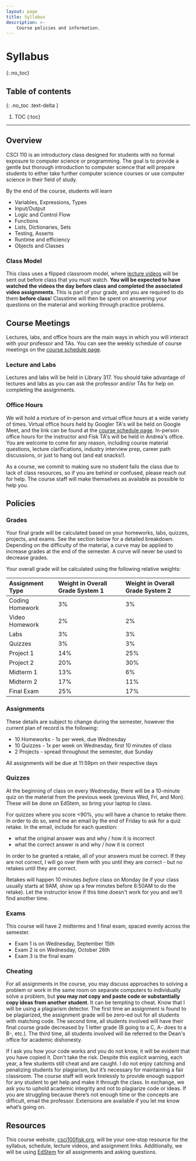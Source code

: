 ```yaml
---
layout: page
title: Syllabus
description: >-
    Course policies and information.
---
```


# Syllabus
{:.no_toc}

## Table of contents
{: .no_toc .text-delta }

1. TOC
{:toc}

---
## Overview
CSCI 110 is an introductory class designed for students with no formal exposure to computer science or programming. The goal is to provide a gentle but thorough introduction to computer science that will prepare students to either take further computer science courses or use computer science in their field of study.

By the end of the course, students will learn
 - Variables, Expressions, Types
 - Input/Output
 - Logic and Control Flow
 - Functions
 - Lists, Dictionaries, Sets
 - Testing, Asserts
 - Runtime and efficiency
 - Objects and Classes

### Class Model
This class uses a flipped classroom model, where [lecture videos](https://youtube.com/@csci110) will be sent out before class that you must watch. **You will be expected to have watched the videos the day before class and completed the associated video assignments**. This is part of your grade, and you are required to do them **before class**! Classtime will then be spent on answering your questions on the material and working through practice problems.

## Course Meetings
Lectures, labs, and office hours are the main ways in which you will interact with your professor and TAs. You can see the weekly schedule of course meetings on the [course schedule page](schedule.md).

### Lecture and Labs
Lectures and labs will be held in Library 317. You should take advantage of lectures and labs as you can ask the professor and/or TAs for help on completing the assignments.

### Office Hours
We will hold a mixture of in-person and virtual office hours at a wide variety of times. Virtual office hours held by Googler TA's will be held on Google Meet, and the link can be found at the [course schedule page](schedule.md). In-person office hours for the instructor and Fisk TA's will be held in Andrea's office. You are welcome to come for any reason, including course material questions, lecture clarifications, industry interview prep, career path discussions, or just to hang out (and eat snacks!). 

As a course, we commit to making sure no student fails the class due to lack of class resources, so if you are behind or confused, please reach out for help. The course staff will make themselves as available as possible to help you.

## Policies

### Grades
Your final grade will be calculated based on your homeworks, labs, quizzes, projects, and exams. See the section below for a detailed breakdown. Depending on the difficulty of the material, a curve may be applied to increase grades at the end of the semester. A curve will never be used to decrease grades.

Your overall grade will be calculated using the following relative weights:

| Assignment Type | Weight in Overall Grade System 1 | Weight in Overall Grade System 2
|:-------------|:------------------|:------------------|
| Coding Homework | 3% | 3% |
| Video Homework | 2% | 2% |
| Labs | 3% | 3% |
| Quizzes | 3% | 3% |
| Project 1 | 14% | 25% |
| Project 2 | 20% | 30% |
| Midterm 1 | 13% | 6% |
| Midterm 2 | 17% | 11% | 
| Final Exam | 25% | 17% | 

### Assignments
These details are subject to change during the semester, however the current plan of record is the following:

- 10 Homeworks - 1x per week, due Wednesday
- 10 Quizzes - 1x per week on Wednesday, first 10 minutes of class
- 2 Projects - spread throughout the semester, due Sunday

All assignments will be due at 11:59pm on their respective days

### Quizzes
At the beginning of class on every Wednesday, there will be a 10-minute quiz on the material from the previous week (previous Wed, Fri, and Mon). These will be done on EdStem, so bring your laptop to class.

For quizzes where you score <90%, you will have a chance to retake them. In order to do so, send me an email by the end of Friday to ask for a quiz retake. In the email, include for each question:
- what the original answer was and why / how it is incorrect
- what the correct answer is and why / how it is correct

In order to be granted a retake, all of your answers must be correct. If they are not correct, I will go over them with you until they are correct - but no retakes until they are correct.

Retakes will happen 10 minutes _before_ class on Monday (ie if your class usually starts at 9AM, show up a few minutes before 8:50AM to do the retake). Let the instructor know if this time doesn't work for you and we'll find another time.

### Exams
This course will have 2 midterms and 1 final exam, spaced evenly across the semester. 
- Exam 1 is on Wednesday, September 15th
- Exam 2 is on Wednesday, October 26th 
- Exam 3 is the final exam

### Cheating
For all assignments in the course, you may discuss approaches to solving a problem or work in the same room on separate computers to individually solve a problem, but **you may *not* copy and paste code or substantially copy ideas from another student**. It can be tempting to cheat. Know that I will be using a plagiarism detector. The first time an assignment is found to be plagiarized, the assignment grade will be zero-ed out for all students with matching code. The second time, all students involved will have their final course grade decreased by 1 letter grade (B going to a C, A- does to a B-, etc.). The third time, all students involved will be referred to the Dean's office for academic dishonesty. 

If I ask you how your code works and you do not know, it will be evident that you have copied it. Don't take the risk. Despite this explicit warning, each year, a few students still cheat and are caught. I do not enjoy catching and penalizing students for plagiarism, but it’s necessary for maintaining a fair classroom. The course staff will work tirelessly to provide enough support for any student to get help and make it through the class. In exchange, we ask you to uphold academic integrity and not to plagiarize code or ideas. If you are struggling because there’s not enough time or the concepts are difficult, email the professor. Extensions are available if you let me know what’s going on.

## Resources
This course website, [csci100fisk.org](https://www.cs110fisk.org), will be your one-stop resource for the syllabus, schedule, lecture videos, and assignment links. Additionally, we will be using [EdStem](https://edstem.org/us/courses/41289) for all assignments and asking questions.
